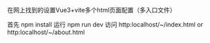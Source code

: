 
在网上找到的设置Vue3+vite多个html页面配置（多入口文件）


首先
npm install
运行
npm run dev
访问
http:localhost/~/index.html or http:localhost/~/about.html


